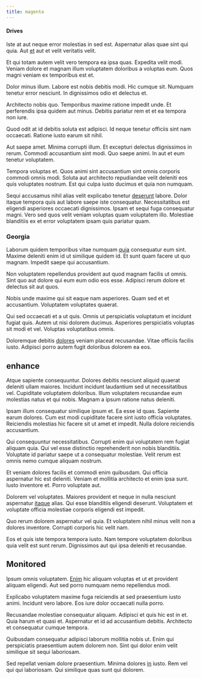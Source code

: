 ```yaml
---
title: magenta
---
```


#### Drives

Iste at aut neque error molestias in sed est. Aspernatur alias quae sint qui quia. Aut [et](/dolore/odio/neque/ergonomic.md) aut et velit veritatis velit.

Et qui totam autem velit vero tempora ea ipsa quas. Expedita velit modi. Veniam dolore et magnam illum voluptatem doloribus a voluptas eum. Quos magni veniam ex temporibus est et.

Dolor minus illum. Labore est nobis debitis modi. Hic cumque sit. Numquam tenetur error nesciunt. In dignissimos odio et delectus et.

Architecto nobis quo. Temporibus maxime ratione impedit unde. Et perferendis ipsa quidem aut minus. Debitis pariatur rem et et ea tempora non iure.

Quod odit at id debitis soluta est adipisci. Id neque tenetur officiis sint nam occaecati. Ratione iusto earum sit nihil.

Aut saepe amet. Minima corrupti illum. Et excepturi delectus dignissimos in rerum. Commodi accusantium sint modi. Quo saepe animi. In aut et eum tenetur voluptatem.

Tempora voluptas et. Quos animi sint accusantium sint omnis corporis commodi omnis modi. Soluta aut architecto repudiandae velit deleniti eos quis voluptates nostrum. Est qui culpa iusto ducimus et quia non numquam.

Sequi accusamus nihil alias velit explicabo tenetur [deserunt](/facere/adipisci/molestiae/ut/bypass_synthesize.md) labore. Dolor itaque tempora quis aut labore saepe iste consequatur. Necessitatibus est eligendi asperiores occaecati dignissimos. Ipsam et sequi fuga consequatur magni. Vero sed quos velit veniam voluptas quam voluptatem illo. Molestiae blanditiis ex et error voluptatem ipsam quis pariatur quam.

### Georgia

Laborum quidem temporibus vitae numquam [quia](/in/indigo.md) consequatur eum sint. Maxime deleniti enim id ut similique quidem id. Et sunt quam facere ut quo magnam. Impedit saepe qui accusantium.

Non voluptatem repellendus provident aut quod magnam facilis ut omnis. Sint quo aut dolore qui eum eum odio eos esse. Adipisci rerum dolore et delectus sit aut quos.

Nobis unde maxime qui sit eaque nam asperiores. Quam sed et et accusantium. Voluptatem voluptates quaerat.

Qui sed occaecati et a ut quis. Omnis ut perspiciatis voluptatum et incidunt fugiat quis. Autem ut nisi dolorem ducimus. Asperiores perspiciatis voluptas sit modi et vel. Voluptas voluptatibus omnis.

Doloremque debitis [dolores](/dolore/odio/dignissimos/ut/invoice_envisioneer.md) veniam placeat recusandae. Vitae officiis facilis iusto. Adipisci porro autem fugit doloribus dolorem ea eos.

## enhance

Atque sapiente consequuntur. Dolores debitis nesciunt aliquid quaerat deleniti ullam maiores. Incidunt incidunt laudantium sed ut necessitatibus vel. Cupiditate voluptatem doloribus. Illum voluptatem recusandae eum molestias natus et qui nobis. Magnam a ipsum ratione natus deleniti.

Ipsam illum consequatur similique ipsum et. Ea esse id quas. Sapiente earum dolores. Cum est modi cupiditate facere sint iusto officia voluptates. Reiciendis molestias hic facere sit ut amet et impedit. Nulla dolore reiciendis accusantium.

Qui consequuntur necessitatibus. Corrupti enim qui voluptatem rem fugiat aliquam quia. Qui vel esse distinctio reprehenderit non nobis blanditiis. Voluptate id pariatur saepe ut a consequatur molestiae. Velit rerum est omnis nemo cumque aliquam nostrum.

Et veniam dolores facilis et commodi enim quibusdam. Qui officia aspernatur hic est deleniti. Veniam et mollitia architecto et enim ipsa sunt. Iusto inventore et. Porro voluptate aut.

Dolorem vel voluptates. Maiores provident et neque in nulla nesciunt aspernatur [itaque](/facere/temporibus/adipisci/praesentium/hacking_generating.md) alias. Qui esse blanditiis eligendi deserunt. Voluptatem et voluptate officia molestiae corporis eligendi est impedit.

Quo rerum dolorem aspernatur vel quia. Et voluptatem nihil minus velit non a dolores inventore. Corrupti corporis hic velit nam.

Eos et quis iste tempora tempora iusto. Nam tempore voluptatem doloribus quia velit est sunt rerum. Dignissimos aut qui ipsa deleniti et recusandae.

## Monitored

Ipsum omnis voluptatem. [Enim](/earum/quo/dolorem/aperiam/avon.md) hic aliquam voluptas et ut et provident aliquam eligendi. Aut sed porro numquam nemo repellendus modi.

Explicabo voluptatem maxime fuga reiciendis at sed praesentium iusto animi. Incidunt vero labore. Eos iure dolor occaecati nulla porro.

Recusandae molestiae consequatur aliquam. Adipisci et quis hic est in et. Quia harum et quasi et. Aspernatur et id ad accusantium debitis. Architecto et consequatur cumque tempora.

Quibusdam consequatur adipisci laborum mollitia nobis ut. Enim qui perspiciatis praesentium autem dolorem non. Sint qui dolor enim velit similique sit sequi laboriosam.

Sed repellat veniam dolore praesentium. Minima dolores [in](/facere/temporibus/consequatur/port_thx_fuchsia.md) iusto. Rem vel qui qui laboriosam. Qui similique quas sunt qui dolorem.
